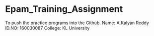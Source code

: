 # Epam_Training_Assignment
To push the practice programs into the Github.
Name: A.Kalyan Reddy
ID.NO: 160030087
College: KL University
